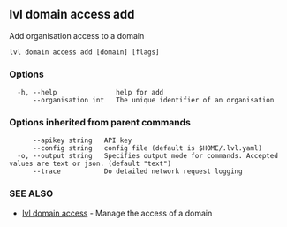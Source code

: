 ## lvl domain access add

Add organisation access to a domain

```
lvl domain access add [domain] [flags]
```

### Options

```
  -h, --help               help for add
      --organisation int   The unique identifier of an organisation
```

### Options inherited from parent commands

```
      --apikey string   API key
      --config string   config file (default is $HOME/.lvl.yaml)
  -o, --output string   Specifies output mode for commands. Accepted values are text or json. (default "text")
      --trace           Do detailed network request logging
```

### SEE ALSO

* [lvl domain access](lvl_domain_access.md)	 - Manage the access of a domain

